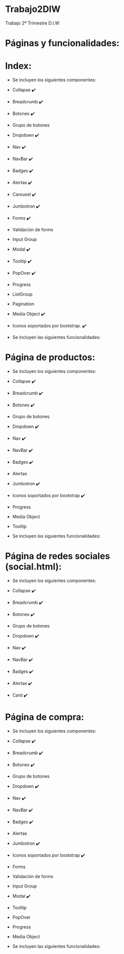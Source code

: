 # Trabajo2DIW
Trabajo 2º Trimestre D.I.W

# Páginas y funcionalidades:

# Index:

* Se incluyen los siguientes componentes:

* Collapse :heavy_check_mark:
* Breadcrumb :heavy_check_mark:
* Botones :heavy_check_mark:
* Grupo de botones
* Dropdown :heavy_check_mark:
* Nav :heavy_check_mark:
* NavBar :heavy_check_mark:
* Badges :heavy_check_mark:
* Alertas :heavy_check_mark:
* Carousel :heavy_check_mark:
* Jumbotron :heavy_check_mark:
* Forms :heavy_check_mark:
* Validación de forms 
* Input Group 
* Modal :heavy_check_mark:
* Tooltip :heavy_check_mark:
* PopOver :heavy_check_mark:
* Progress
* ListGroup 
* Pagination 
* Media Object :heavy_check_mark:
* Iconos soportados por bootstrap. :heavy_check_mark:

* Se incluyen las siguientes funcionalidades:

# Página de productos:
* Se incluyen los siguientes componentes:

* Collapse :heavy_check_mark:
* Breadcrumb :heavy_check_mark:
* Botones :heavy_check_mark:
* Grupo de botones
* Dropdown :heavy_check_mark:
* Nav :heavy_check_mark:
* NavBar :heavy_check_mark:
* Badges :heavy_check_mark:
* Alertas
* Jumbotron :heavy_check_mark:
* Iconos soportados por bootstrap :heavy_check_mark:
* Progress
* Media Object
* Tooltip

* Se incluyen las siguientes funcionalidades:

# Página de redes sociales (social.html):
* Se incluyen los siguientes componentes:

* Collapse :heavy_check_mark:
* Breadcrumb :heavy_check_mark:
* Botones :heavy_check_mark:
* Grupo de botones
* Dropdown :heavy_check_mark:
* Nav :heavy_check_mark:
* NavBar :heavy_check_mark:
* Badges :heavy_check_mark:
* Alertas :heavy_check_mark:
* Card :heavy_check_mark:

# Página de compra:
* Se incluyen los siguientes componentes:

* Collapse :heavy_check_mark:
* Breadcrumb :heavy_check_mark:
* Botones :heavy_check_mark:
* Grupo de botones
* Dropdown :heavy_check_mark:
* Nav :heavy_check_mark:
* NavBar :heavy_check_mark:
* Badges :heavy_check_mark:
* Alertas
* Jumbotron :heavy_check_mark:
* Iconos soportados por bootstrap :heavy_check_mark:
* Forms
* Validación de forms
* Input Group
* Modal :heavy_check_mark:
* Tooltip
* PopOver
* Progress
* Media Object

* Se incluyen las siguientes funcionalidades:


